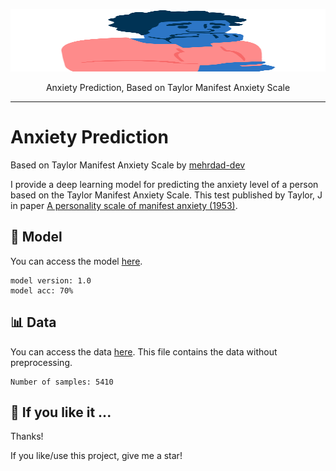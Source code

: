 <p align="center">
  <img src="https://raw.githubusercontent.com/mehrdad-dev/anxiety-predict/main/images/head.png" alt="Taylor Manifest Anxiety Scale, mehrdad mohammadian" style="width:550px;height:100px;"/>
</p>
<div align=center> Anxiety Prediction, Based on Taylor Manifest Anxiety Scale</div>
 
------------------------
# Anxiety Prediction
Based on Taylor Manifest Anxiety Scale by [mehrdad-dev](https://mehrdad-dev.github.io)

I provide a deep learning model for predicting the anxiety level of a person based on the Taylor Manifest Anxiety Scale. This test published by Taylor, J in paper [A personality scale of manifest anxiety (1953)](https://sci-hub.se/https://doi.org/10.1037/h0056264).

## 🤖 Model

You can access the model [here](https://github.com/mehrdad-dev/anxiety-predict/tree/main/model).

    model version: 1.0
    model acc: 70%

## 📊 Data

You can access the data [here](http://openpsychometrics.org/_rawdata/TMA.zip). This file contains the data without preprocessing.

    Number of samples: 5410

## 🌟 If you like it ...
Thanks!

If you like/use this project, give me a star!
